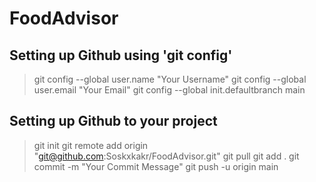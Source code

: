 # FoodAdvisor
## Setting up Github using 'git config'
>git config --global user.name "Your Username"
>git config --global user.email "Your Email"
>git config --global init.defaultbranch main
## Setting up Github to your project
>git init
>git remote add origin "git@github.com:Soskxkakr/FoodAdvisor.git"
>git pull
>git add .
>git commit -m "Your Commit Message"
>git push -u origin main
